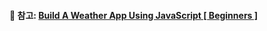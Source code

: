 #### :open_file_folder: 참고: [Build A Weather App Using JavaScript [ Beginners ]](https://www.youtube.com/watch?v=KqZGuzrY9D4)